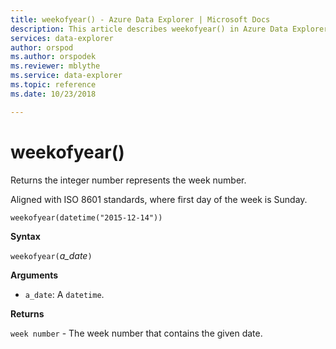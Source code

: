 ```yaml
---
title: weekofyear() - Azure Data Explorer | Microsoft Docs
description: This article describes weekofyear() in Azure Data Explorer.
services: data-explorer
author: orspod
ms.author: orspodek
ms.reviewer: mblythe
ms.service: data-explorer
ms.topic: reference
ms.date: 10/23/2018

---
```

# weekofyear()

Returns the integer number represents the week number.

Aligned with ISO 8601 standards, where first day of the week is Sunday.

```kusto
weekofyear(datetime("2015-12-14"))
```

**Syntax**

`weekofyear(`*a_date*`)`

**Arguments**

* `a_date`: A `datetime`.

**Returns**

`week number` - The week number that contains the given date.